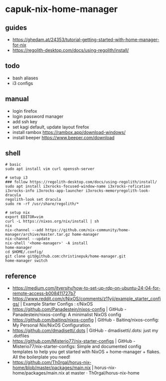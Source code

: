 # capuk-nix-home-manager


## guides
- https://ghedam.at/24353/tutorial-getting-started-with-home-manager-for-nix
- https://regolith-desktop.com/docs/using-regolith/install/

## todo
- bash aliases 
- i3 configs

## manual
- login firefox
- login password manager
- add ssh key 
- set kagi default, update layout firefox
- install rambox https://rambox.app/download-windows/
- install beeper https://www.beeper.com/download

## shell
```
# basic
sudo apt install vim curl openssh-server

# setup i3
### follow https://regolith-desktop.com/docs/using-regolith/install/
sudo apt install i3xrocks-focused-window-name i3xrocks-rofication i3xrocks-info i3xrocks-app-launcher i3xrocks-memoryregolith-look-dracula
regolith-look set dracula
sudo rm -rf /usr/share/regolith/*

# setup nix
export EDITOR=vim
curl -L https://nixos.org/nix/install | sh
nix
nix-channel --add https://github.com/nix-community/home-manager/archive/master.tar.gz home-manager
nix-channel --update
nix-shell '<home-manager>' -A install
home-manager
cd $HOME/.config/
git clone git@github.com:christinepuk/home-manager.git
home-manager switch
```

## reference
- https://medium.com/itversity/how-to-set-up-rdp-on-ubuntu-24-04-for-remote-access-b008411727b7
- https://www.reddit.com/r/NixOS/comments/z11yji/example_starter_configs/ | Example Starter Configs : r/NixOS
- https://github.com/Panadestein/nixos-config | GitHub - Panadestein/nixos-config: A minimalist NixOS config
- https://github.com/baitinq/nixos-config | GitHub - Baitinq/nixos-config: My Personal Nix/NixOS Configuration.
- https://github.com/dmadisetti/.dots | GitHub - dmadisetti/.dots: just my .dotfiles
- https://github.com/Misterio77/nix-starter-configs | GitHub - Misterio77/nix-starter-configs: Simple and documented config templates to help you get started with NixOS + home-manager + flakes. All the boilerplate you need!
- https://github.com/Th0rgal/horus-nix-home/blob/master/packages/main.nix | horus-nix-home/packages/main.nix at master · Th0rgal/horus-nix-home
